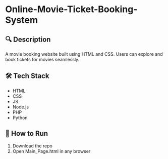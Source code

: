 # Online-Movie-Ticket-Booking-System


## 🔍 Description
A movie booking website built using HTML and CSS. Users can explore and book tickets for movies seamlessly.

## 🛠 Tech Stack
- HTML
- CSS
- JS
- Node.js
- PHP 
- Python


## 🚀 How to Run
1. Download the repo
2. Open Main_Page.html in any browser

